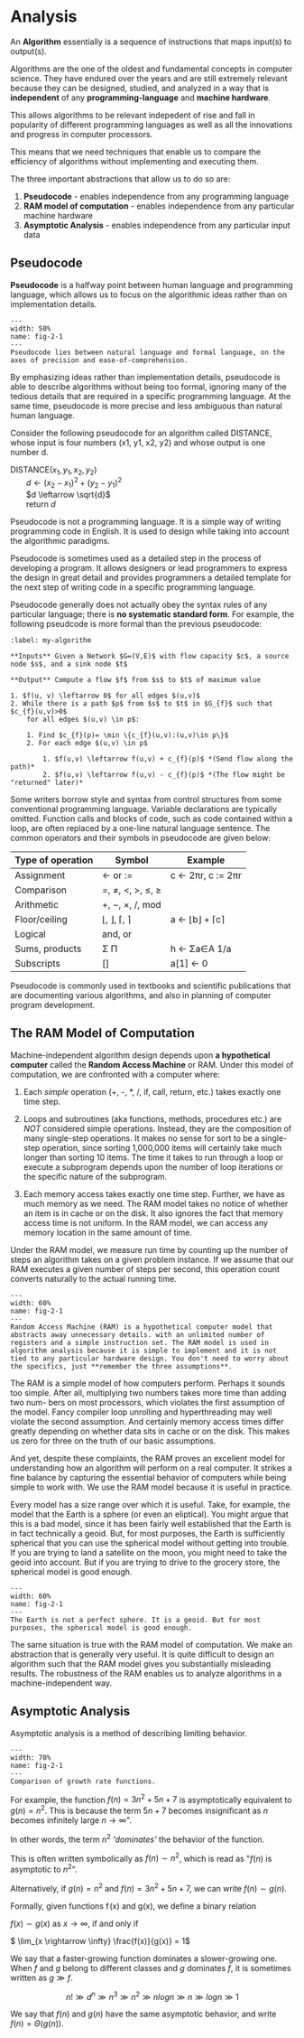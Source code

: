 # Analysis

An **Algorithm** essentially is a sequence of instructions that maps input(s) to output(s). 

Algorithms are the one of the oldest and fundamental concepts in computer science. They have endured over the years and are still extremely relevant because they can be designed, studied, and analyzed in a way that is **independent** of any **programming-language** and **machine hardware**.

This allows algorithms to be relevant indepedent of rise and fall in popularity of different programming languages as well as all the innovations and progress in computer processors. 

This means that we need techniques that enable us to compare the efficiency of algorithms without implementing and executing them. 

The three important abstractions that allow us to do so are:

1. **Pseudocode** - enables independence from any programming language
2. **RAM model of computation** - enables independence from any particular machine hardware
3. **Asymptotic Analysis** - enables independence from any particular input data

## Pseudocode

**Pseudocode** is a halfway point between human language and programming language, which allows us to focus on the algorithmic ideas rather than on implementation details.


```{figure} https://www.researchgate.net/profile/Natarajan-Shankar/publication/260799988/figure/fig1/AS:296930316963840@1447805112100/Trade-off-between-natural-language-and-formal-specifications-4-inset-showing-the.png
---
width: 50%
name: fig-2-1
---
Pseudocode lies between natural language and formal language, on the axes of precision and ease-of-comprehension.
```

By emphasizing ideas rather than implementation details, pseudocode is able to describe algorithms without being too formal, ignoring many of the tedious details that are required in a specific programming language. At the same time, pseudocode is more precise and less ambiguous than natural human language.

Consider the following pseudocode for an algorithm called DISTANCE, whose input is four numbers (x1, y1, x2, y2) and whose output is one number d. 

DISTANCE($x_1, y_1, x_2, y_2$) \
&emsp;&emsp;$d \leftarrow (x_2 - x_1)^2 + (y_2 - y_1)^2$ \
&emsp;&emsp;$d \leftarrow \sqrt{d}$ \
&emsp;&emsp;return $d$

Pseudocode is not a programming language. It is a simple way of writing programming code in English. It is used to design while taking into account the algorithmic paradigms.

Pseudocode is sometimes used as a detailed step in the process of developing a program. It allows designers or lead programmers to express the design in great detail and provides programmers a detailed template for the next step of writing code in a specific programming language.

Pseudocode generally does not actually obey the syntax rules of any particular language; there is **no systematic standard form**. For example, the following pseudcode is more formal than the previous pseudocode: 


```{prf:algorithm} Ford–Fulkerson
:label: my-algorithm

**Inputs** Given a Network $G=(V,E)$ with flow capacity $c$, a source node $s$, and a sink node $t$

**Output** Compute a flow $f$ from $s$ to $t$ of maximum value

1. $f(u, v) \leftarrow 0$ for all edges $(u,v)$
2. While there is a path $p$ from $s$ to $t$ in $G_{f}$ such that $c_{f}(u,v)>0$
	for all edges $(u,v) \in p$:

	1. Find $c_{f}(p)= \min \{c_{f}(u,v):(u,v)\in p\}$
	2. For each edge $(u,v) \in p$

		1. $f(u,v) \leftarrow f(u,v) + c_{f}(p)$ *(Send flow along the path)*
		2. $f(u,v) \leftarrow f(u,v) - c_{f}(p)$ *(The flow might be "returned" later)*
```

Some writers borrow style and syntax from control structures from some conventional programming language. Variable declarations are typically omitted. Function calls and blocks of code, such as code contained within a loop, are often replaced by a one-line natural language sentence. The common operators and their symbols in pseudocode are given below:

| Type of operation | Symbol | Example |
| --- | --- | --- |
| Assignment | ← or := | c ← 2πr, c := 2πr |
| Comparison | =, ≠, <, >, ≤, ≥ | |
| Arithmetic | +, −, ×, /, mod | |
| Floor/ceiling | ⌊, ⌋, ⌈, ⌉ | a ← ⌊b⌋ + ⌈c⌉ |
| Logical | and, or | |
| Sums, products | Σ Π | h ← Σa∈A 1/a |
| Subscripts | [] | a[1] ← 0 |

Pseudocode is commonly used in textbooks and scientific publications that are documenting various algorithms, and also in planning of computer program development.

## The RAM Model of Computation

Machine-independent algorithm design depends upon **a hypothetical computer** called the **Random Access Machine** or RAM. Under this model of computation, we are confronted with a computer where:

1. Each _simple_ operation (+, -, *, /, if, call, return, etc.) takes exactly one time step.

2. Loops and subroutines (aka functions, methods, procedures etc.) are _NOT_ considered simple operations. Instead, they are the composition of many single-step operations. It makes no sense for sort to be a single-step operation, since sorting 1,000,000 items will certainly take much longer than sorting 10 items. The time it takes to run through a loop or execute a subprogram depends upon the number of loop iterations or the specific nature of the subprogram.

3. Each memory access takes exactly one time step. Further, we have as much memory as we need. The RAM model takes no notice of whether an item is in cache or on the disk. It also ignores the fact that memory access time is not uniform. In the RAM model, we can access any memory location in the same amount of time.

Under the RAM model, we measure run time by counting up the number of steps an algorithm takes on a given problem instance. If we assume that our RAM executes a given number of steps per second, this operation count converts naturally to the actual running time.

``` {figure} https://samyzaf.com/afl/figs/ram1.jpg
---
width: 60%
name: fig-2-1
---
Random Access Machine (RAM) is a hypothetical computer model that abstracts away unnecessary details. with an unlimited number of registers and a simple instruction set. The RAM model is used in algorithm analysis because it is simple to implement and it is not tied to any particular hardware design. You don't need to worry about the specifics, just **remember the three assumptions**.
```

The RAM is a simple model of how computers perform. Perhaps it sounds too simple. After all, multiplying two numbers takes more time than adding two num- bers on most processors, which violates the first assumption of the model. Fancy compiler loop unrolling and hyperthreading may well violate the second assumption. And certainly memory access times differ greatly depending on whether data sits in cache or on the disk. This makes us zero for three on the truth of our basic assumptions.

And yet, despite these complaints, the RAM proves an excellent model for understanding how an algorithm will perform on a real computer. It strikes a fine balance by capturing the essential behavior of computers while being simple to work with. We use the RAM model because it is useful in practice.

Every model has a size range over which it is useful. Take, for example, the model that the Earth is a sphere (or even an eliptical). You might argue that this is a bad model, since it has been fairly well established that the Earth is in fact technically a geoid. But, for most purposes, the Earth is sufficiently spherical that you can use the spherical model without getting into trouble. If you are trying to land a satellite on the moon, you might need to take the geoid into account. But if you are trying to drive to the grocery store, the spherical model is good enough.

```{figure} https://www.syfy.com/sites/syfy/files/earth_geoid.jpg
---
width: 60%
name: fig-2-1
---
The Earth is not a perfect sphere. It is a geoid. But for most purposes, the spherical model is good enough.
```


The same situation is true with the RAM model of computation. We make an abstraction that is generally very useful. It is quite difficult to design an algorithm such that the RAM model gives you substantially misleading results. The robustness of the RAM enables us to analyze algorithms in a machine-independent way.

## Asymptotic Analysis

Asymptotic analysis is a method of describing limiting behavior. 

```{figure} https://www.openbookproject.net/books/pythonds/_images/newplot.png
---
width: 70%
name: fig-2-1
---
Comparison of growth rate functions.
```

For example, the function $f(n) = 3n^2 + 5n + 7$ is asymptotically equivalent to $g(n) = n^2$. This is because the term $5n + 7$ becomes insignificant as $n$ becomes infinitely large $n \rightarrow \infty$". 

In other words, the term $n^2$ _'dominates'_ the behavior of the function. 

This is often written symbolically as $f (n) \sim n^2$, which is read as "$f(n)$ is asymptotic to $n^2$".

Alternatively,  if $g(n) = n^2$ and $f(n) = 3n^2 + 5n + 7$, we can write $f(n) \sim g(n)$.

Formally, given functions f (x) and g(x), we define a binary relation

$f(x) \sim g(x)$ as $x \rightarrow \infty$, if and only if

$ \lim_{x \rightarrow \infty} \frac{f(x)}{g(x)} = 1$


We say that a faster-growing function dominates a slower-growing one. When $f$ and $g$ belong to different classes and $g$ dominates $f$, it is sometimes written as $g ≫ f$.


$$n! ≫ d^n ≫ n^3 ≫ n^2 ≫ nlogn ≫ n ≫ logn ≫ 1$$

We say that $f(n)$ and $g(n)$ have the same asymptotic behavior, and write $f(n) = Θ(g(n))$.

